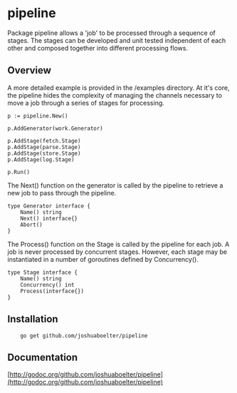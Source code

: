 # pipeline #

Package pipeline allows a 'job' to be processed through a sequence of stages.
The stages can be developed and unit tested independent of each other and
composed together into different processing flows.

## Overview ##

A more detailed example is provided in the /examples directory.  At it's core, the pipeline hides the 
complexity of managing the channels necessary to move a job through a series of stages for processing.


	p := pipeline.New()

	p.AddGenerator(work.Generator)

	p.AddStage(fetch.Stage)
	p.AddStage(parse.Stage)
	p.AddStage(store.Stage)
	p.AddStage(log.Stage)

	p.Run()

The Next() function on the generator is called by the pipeline to retrieve a new job to pass through the pipeline.

	type Generator interface {
		Name() string
		Next() interface{}
		Abort()
	}

The Process() function on the Stage is called by the pipeline for each job. A job is never processed by concurrent
stages.  However, each stage may be instantiated in a number of goroutines defined by Concurrency().

	type Stage interface {
		Name() string
		Concurrency() int
		Process(interface{})
	}


## Installation ##

```
	go get github.com/joshuaboelter/pipeline
```

## Documentation ##

[http://godoc.org/github.com/joshuaboelter/pipeline](http://godoc.org/github.com/joshuaboelter/pipeline)

